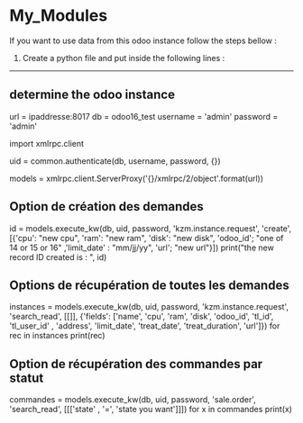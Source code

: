 # My_Modules
If you want to use data from this odoo instance follow the steps bellow :
1) Create a python file and put inside the following lines :

------------------------------
## determine the odoo instance 
url = ipaddresse:8017
db = odoo16_test
username = 'admin'
password = 'admin'

import xmlrpc.client

uid = common.authenticate(db, username, password, {})

models = xmlrpc.client.ServerProxy('{}/xmlrpc/2/object'.format(url))

##  Option de création des demandes 

id = models.execute_kw(db, uid, password, 'kzm.instance.request', 'create', [{'cpu': "new cpu", 'ram': "new ram", 'disk': "new disk", 'odoo_id'; "one of 14 or 15 or 16"
,'limit_date' : "mm/jj/yy", 'url'; "new url"}])
print("the new record ID created is : ", id)

## Options de récupération de toutes les demandes
instances = models.execute_kw(db, uid, password, 'kzm.instance.request', 'search_read', [[]], {'fields': ['name', 'cpu', 'ram', 'disk', 'odoo_id', 'tl_id', 'tl_user_id'
, 'address', 'limit_date', 'treat_date', 'treat_duration', 'url']})
for rec in instances
   print(rec)
   
## Option de récupération des commandes par statut 

commandes = models.execute_kw(db, uid, password, 'sale.order', 'search_read', [[['state' , '=', 'state you want']]])
for x in commandes
   print(x) 


 
 

